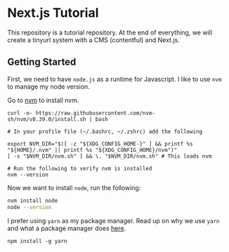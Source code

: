# Next.js Tutorial

This repository is a tutorial repository. At the end of everything, we will create
a tinyurl system with a CMS (contentful) and Next.js.

## Getting Started

First, we need to have `node.js` as a runtime for Javascript. I like to use `nvm`
to manage my node version.

Go to [nvm](https://github.com/nvm-sh/nvm#install--update-script) to install nvm.

```
curl -o- https://raw.githubusercontent.com/nvm-sh/nvm/v0.39.0/install.sh | bash

# In your profile file (~/.bashrc, ~/.zshrc) add the following

export NVM_DIR="$([ -z "${XDG_CONFIG_HOME-}" ] && printf %s "${HOME}/.nvm" || printf %s "${XDG_CONFIG_HOME}/nvm")"
[ -s "$NVM_DIR/nvm.sh" ] && \. "$NVM_DIR/nvm.sh" # This loads nvm

# Run the following to verify nvm is installed
nvm --version
```

Now we want to install `node`, run the following:

```sh
nvm install node
node --version
```

I prefer using `yarn` as my package manager. Read up on why we use `yarn` and what a
package manager does [here](https://github.com/UCLA-Creative-Labs/internal-docs/blob/main/Frontend/README.md#package-management).

```
npm install -g yarn
```
